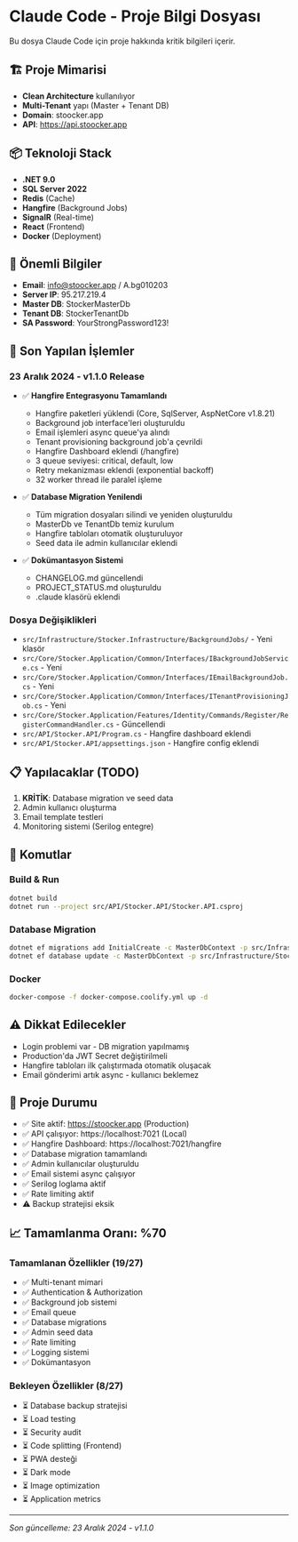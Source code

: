 # Claude Code - Proje Bilgi Dosyası

Bu dosya Claude Code için proje hakkında kritik bilgileri içerir.

## 🏗️ Proje Mimarisi
- **Clean Architecture** kullanılıyor
- **Multi-Tenant** yapı (Master + Tenant DB)
- **Domain**: stoocker.app
- **API**: https://api.stoocker.app

## 📦 Teknoloji Stack
- **.NET 9.0**
- **SQL Server 2022**
- **Redis** (Cache)
- **Hangfire** (Background Jobs)
- **SignalR** (Real-time)
- **React** (Frontend)
- **Docker** (Deployment)

## 🔑 Önemli Bilgiler
- **Email**: info@stoocker.app / A.bg010203
- **Server IP**: 95.217.219.4
- **Master DB**: StockerMasterDb
- **Tenant DB**: StockerTenantDb
- **SA Password**: YourStrongPassword123!

## 🚀 Son Yapılan İşlemler

### 23 Aralık 2024 - v1.1.0 Release
- ✅ **Hangfire Entegrasyonu Tamamlandı**
  - Hangfire paketleri yüklendi (Core, SqlServer, AspNetCore v1.8.21)
  - Background job interface'leri oluşturuldu
  - Email işlemleri async queue'ya alındı
  - Tenant provisioning background job'a çevrildi
  - Hangfire Dashboard eklendi (/hangfire)
  - 3 queue seviyesi: critical, default, low
  - Retry mekanizması eklendi (exponential backoff)
  - 32 worker thread ile paralel işleme

- ✅ **Database Migration Yenilendi**
  - Tüm migration dosyaları silindi ve yeniden oluşturuldu
  - MasterDb ve TenantDb temiz kurulum
  - Hangfire tabloları otomatik oluşturuluyor
  - Seed data ile admin kullanıcılar eklendi

- ✅ **Dokümantasyon Sistemi**
  - CHANGELOG.md güncellendi
  - PROJECT_STATUS.md oluşturuldu
  - .claude klasörü eklendi

### Dosya Değişiklikleri
- `src/Infrastructure/Stocker.Infrastructure/BackgroundJobs/` - Yeni klasör
- `src/Core/Stocker.Application/Common/Interfaces/IBackgroundJobService.cs` - Yeni
- `src/Core/Stocker.Application/Common/Interfaces/IEmailBackgroundJob.cs` - Yeni
- `src/Core/Stocker.Application/Common/Interfaces/ITenantProvisioningJob.cs` - Yeni
- `src/Core/Stocker.Application/Features/Identity/Commands/Register/RegisterCommandHandler.cs` - Güncellendi
- `src/API/Stocker.API/Program.cs` - Hangfire dashboard eklendi
- `src/API/Stocker.API/appsettings.json` - Hangfire config eklendi

## 📋 Yapılacaklar (TODO)
1. **KRİTİK**: Database migration ve seed data
2. Admin kullanıcı oluşturma
3. Email template testleri
4. Monitoring sistemi (Serilog entegre)

## 🔧 Komutlar

### Build & Run
```bash
dotnet build
dotnet run --project src/API/Stocker.API/Stocker.API.csproj
```

### Database Migration
```bash
dotnet ef migrations add InitialCreate -c MasterDbContext -p src/Infrastructure/Stocker.Persistence -s src/API/Stocker.API
dotnet ef database update -c MasterDbContext -p src/Infrastructure/Stocker.Persistence -s src/API/Stocker.API
```

### Docker
```bash
docker-compose -f docker-compose.coolify.yml up -d
```

## ⚠️ Dikkat Edilecekler
- Login problemi var - DB migration yapılmamış
- Production'da JWT Secret değiştirilmeli
- Hangfire tabloları ilk çalıştırmada otomatik oluşacak
- Email gönderimi artık async - kullanıcı beklemez

## 🎯 Proje Durumu
- ✅ Site aktif: https://stoocker.app (Production)
- ✅ API çalışıyor: https://localhost:7021 (Local)
- ✅ Hangfire Dashboard: https://localhost:7021/hangfire
- ✅ Database migration tamamlandı
- ✅ Admin kullanıcılar oluşturuldu
- ✅ Email sistemi async çalışıyor
- ✅ Serilog loglama aktif
- ✅ Rate limiting aktif
- ⚠️ Backup stratejisi eksik

## 📈 Tamamlanma Oranı: %70

### Tamamlanan Özellikler (19/27)
- ✅ Multi-tenant mimari
- ✅ Authentication & Authorization
- ✅ Background job sistemi
- ✅ Email queue
- ✅ Database migrations
- ✅ Admin seed data
- ✅ Rate limiting
- ✅ Logging sistemi
- ✅ Dokümantasyon

### Bekleyen Özellikler (8/27)
- ⏳ Database backup stratejisi
- ⏳ Load testing
- ⏳ Security audit
- ⏳ Code splitting (Frontend)
- ⏳ PWA desteği
- ⏳ Dark mode
- ⏳ Image optimization
- ⏳ Application metrics

---
*Son güncelleme: 23 Aralık 2024 - v1.1.0*